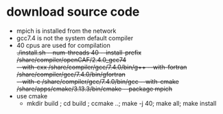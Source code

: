 # download source code
- mpich is installed from the network
- gcc7.4 is not the system default compiler
- 40 cpus are used for compilation  
<del>./install.sh --num-threads 40 --install-prefix /share/compiler/openCAF/2.4.0_gcc74 \
--with-cxx /share/compiler/gcc/7.4.0/bin/g++ --with-fortran /share/compiler/gcc/7.4.0/bin/gfortran \
--with-c /share/compiler/gcc/7.4.0/bin/gcc --with-cmake /share/apps/cmake/3.13.3/bin/cmake --package mpich </del>
- use cmake
  - mkdir build ; cd build ; ccmake ..; make -j 40; make all; make install
